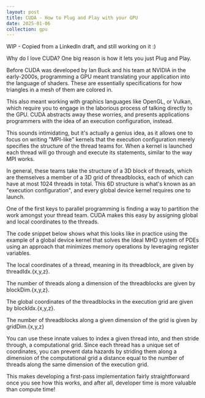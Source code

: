 ```yaml
---
layout: post
title: CUDA - How to Plug and Play with your GPU
date: 2025-01-06
collection: gpu
---
```

WIP - Copied from a LinkedIn draft, and still working on it :)

Why do I love CUDA? One big reason is how it lets you just Plug and Play.


Before CUDA was developed by Ian Buck and his team at NVIDIA in the early-2000s, programming a GPU meant translating your application into the language of shaders. These are essentially specifications for how triangles in a mesh of them are colored in. 


This also meant working with graphics languages like OpenGL, or Vulkan, which require you to engage in the laborious process of talking directly to the GPU. CUDA abstracts away these worries, and presents applications programmers with the idea of an execution configuration, instead. 


This sounds intimidating, but it's actually a genius idea, as it allows one to focus on writing "MPI-like" kernels that the execution configuration merely specifies the structure of the thread teams for. When a kernel is launched each thread will go through and execute its statements, similar to the way MPI works. 


In general, these teams take the structure of a 3D block of threads, which are themselves a member of a 3D grid of threadblocks, each of which can have at most 1024 threads in total. This 6D structure is what's known as an "execution configuration", and every global device kernel requires one to launch. 


One of the first keys to parallel programming is finding a way to partition the work amongst your thread team. CUDA makes this easy by assigning global and local coordinates to the threads. 


The code snippet below shows what this looks like in practice using the example of a global device kernel that solves the Ideal MHD system of PDEs using an approach that minimizes memory operations by leveraging register variables. 


The local coordinates of a thread, meaning in its threadblock, are given by threadIdx.{x,y,z}. 


The number of threads along a dimension of the threadblocks are given by blockDim.{x,y,z}. 


The global coordinates of the threadblocks in the execution grid are given by blockIdx.{x,y,z}.  


The number of threadblocks along a given dimension of the grid is given by gridDim.{x,y,z}


You can use these innate values to index a given thread into, and then stride through, a computational grid. Since each thread has a unique set of coordinates, you can prevent data hazards by striding them along a dimension of the computational grid a distance equal to the number of threads along the same dimension of the execution grid. 


This makes developing a first-pass implementation fairly straightforward once you see how this works, and after all, developer time is more valuable than compute time!



